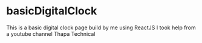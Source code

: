 # basicDigitalClock
This is a basic digital clock page build by me using ReactJS 
I took help from a youtube channel Thapa Technical 
